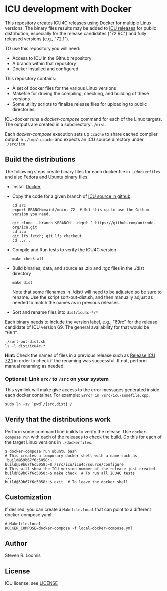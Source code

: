 # ICU development with Docker

This repository creates ICU4C releases using Docker for multiple Linux versions. The binary files results may be added to [ICU releases](https://github.com/unicode-org/icu/releases) for public distribution, especially for the release candidates ("72 RC") and fully released versions (e.g., "72.1").

TO use this repository you will need:

* Access to ICU in the Github repository
* A branch within that repository
* Docker installed and configured

This repository contains:
* A set of docker files for the various Linux versions
* Makefile for driving the compiling, checking, and building of these versions
* Some utility scripts to finalize release files for uploading to public directories.

ICU-docker runs a *docker-compose* command for each of the Linux targets. The outputs are created in a subdirectory `./dist`.

Each *docker-compose* execution sets up `ccache` to share cached compiler output in `./tmp/.ccache` and expects an ICU source directory under `./src/icu`

## Build the distributions

The following steps create binary files for each docker file in `./dockerfiles` and also Fedora and Ubuntu binary files.

- Install [Docker](http://docker.io)
- Copy the code for a given branch of [ICU source in github](https://github.com/unicode-org/icu).

  ```
  cd src
  export BRANCH=maint/maint-72  # Set this up to use the Githum version you need.

  git clone --branch $BRANCH --depth 1 https://github.com/unicode-org/icu.git
  cd icu
  git lfs fetch; git lfs checkout
  cd ../..
  ```
- Compile and Run tests to verify the ICU4C version
  ```
  make check-all
  ```
- Build binaries, data, and source as .zip and .tgz files in the ./dist directory
  ```
  make dist
  ```       
  Note that some filenames in ./dist/ will need to be adjusted so be sure to rename. Use the script sort-out-dist.sh, and then manually adjust as needed to match the names as in previous releases.
  
- Sort and rename files into `dist/icu4c-*/*`

Each binary needs to include the version label, e.g., "69rc" for the release candidate of ICU version 69. The general availability for that would be "69.1". 
  ```
  ./sort-out-dist.sh
  ls -l dist/icu4c-*
  ```
  **Hint:** Check the names of files in a previous release such as [Release ICU 72.1](https://github.com/unicode-org/icu/releases/tag/release-72-1) in order to check if the renaming was successful. If not, perform manual renaming as needed.

### Optional: Link `src/` to `/src` on your system

  This symlink will make give access to the error messages generated inside each docker container. For example: `Error in /src/icu/somefile.cpp`.
  ```
  sudo ln -sv `pwd`/{src,dist} /
  ```

## Verify that the distributions work

Perform some command line builds to verify the release. Use `docker-compose run` with each of the releases to check the build. Do this for each of the target Linux versions in `./dockerfiles`.
  ```
  $ docker-compose run ubuntu bash
  # This creates a temporary docker shell with a name such as 'build@59b67f6c5058:~'
  build@59b67f6c5058:~$ /src/icu/icu4c/source/configure
  # This will show the ICU version number of the release just created.
  build@59b67f6c5058:~$ make check  # To run all ICU4C tests
  ...
  build@59b67f6c5058:~$ exit  # To leave the docker shell
  ```

## Customization

If desired, you can create a `Makefile.local` that can point to a different
docker-compose.yaml:

```
# Makefile.local
DOCKER_COMPOSE=docker-compose -f local-docker-compose.yml
```

## Author

Steven R. Loomis

## License

ICU license, see [LICENSE](LICENSE)
